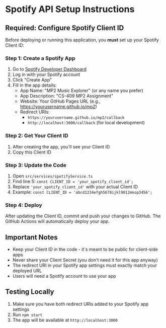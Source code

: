 # Spotify API Setup Instructions

## Required: Configure Spotify Client ID

Before deploying or running this application, you **must** set up your Spotify Client ID:

### Step 1: Create a Spotify App

1. Go to [Spotify Developer Dashboard](https://developer.spotify.com/dashboard)
2. Log in with your Spotify account
3. Click "Create App"
4. Fill in the app details:
   - App Name: "MP2 Music Explorer" (or any name you prefer)
   - App Description: "CS-409 MP2 Assignment"
   - Website: Your GitHub Pages URL (e.g., https://yourusername.github.io/mp2)
   - Redirect URIs:
     - `https://yourusername.github.io/mp2/callback`
     - `http://localhost:3000/callback` (for local development)

### Step 2: Get Your Client ID

1. After creating the app, you'll see your Client ID
2. Copy this Client ID

### Step 3: Update the Code

1. Open `src/services/spotifyService.ts`
2. Find line 5: `const CLIENT_ID = 'your_spotify_client_id';`
3. Replace `'your_spotify_client_id'` with your actual Client ID
4. Example: `const CLIENT_ID = 'abcd1234efgh5678ijkl9012mnop3456';`

### Step 4: Deploy

After updating the Client ID, commit and push your changes to GitHub. The GitHub Actions will automatically deploy your app.

## Important Notes

- Keep your Client ID in the code - it's meant to be public for client-side apps
- Never share your Client Secret (you don't need it for this app anyway)
- The redirect URI in your Spotify app settings must exactly match your deployed URL
- Users will need a Spotify account to use your app

## Testing Locally

1. Make sure you have both redirect URIs added to your Spotify app settings
2. Run `npm start`
3. The app will be available at `http://localhost:3000`
